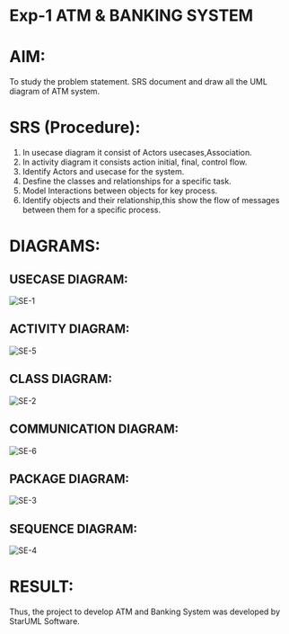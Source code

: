 # Exp-1 ATM & BANKING SYSTEM

# AIM:

To study the problem statement. SRS document and draw all the UML diagram of ATM system.

# SRS (Procedure):

1) In usecase diagram it consist of Actors usecases,Association.
2) In activity diagram it consists action initial, final, control flow.
3) Identify Actors and usecase for the system.
4) Desfine the classes and relationships for a specific task.
5) Model Interactions between objects for key process.
6) Identify objects and their relationship,this show the flow of messages between them for a specific process.

# DIAGRAMS:

## USECASE DIAGRAM:

![SE-1](https://github.com/user-attachments/assets/5e897cf7-e813-45f1-9a1a-0edb930d1039)

## ACTIVITY DIAGRAM:

![SE-5](https://github.com/user-attachments/assets/b9e44534-1302-45b2-bac1-6d9477acd4ec)

## CLASS DIAGRAM:

![SE-2](https://github.com/user-attachments/assets/f3079706-7dac-468e-99e5-98f7c42dc075)

## COMMUNICATION DIAGRAM:

![SE-6](https://github.com/user-attachments/assets/9456de9f-ccaf-4cee-8f99-8129dd276ba0)

## PACKAGE DIAGRAM:

![SE-3](https://github.com/user-attachments/assets/87f4a120-589d-40b3-b369-5f28bcc8b2a1)

## SEQUENCE DIAGRAM:

![SE-4](https://github.com/user-attachments/assets/ec0fcd04-b51a-4e38-8124-d8501beb801d)

# RESULT:

Thus, the project to develop ATM and Banking System was developed by StarUML Software.
